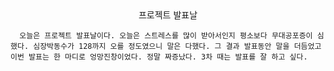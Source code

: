 <center>프로젝트 발표날</center>

      오늘은 프로젝트 발표날이다. 오늘은 스트레스를 많이 받아서인지 평소보다 무대공포증이 심했다. 심장박동수가 128까지 오를 정도였으니 말은 다했다. 그 결과 발표동안 말을 더듬었고 이번 발표는 한 마디로 엉망진창이었다. 정말 짜증났다. 3차 때는 발표를 잘 하고 싶다.
